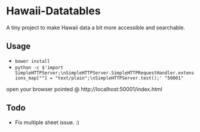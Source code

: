 # Hawaii-Datatables

A tiny project to make Hawaii data a bit more accessible and searchable.

## Usage

* `bower install`
* `python -c $'import SimpleHTTPServer;\nSimpleHTTPServer.SimpleHTTPRequestHandler.extensions_map[""] = "text/plain";\nSimpleHTTPServer.test();' "50001"`

open your browser pointed @ http://localhost:50001/index.html

## Todo

* Fix multiple sheet issue. :)
